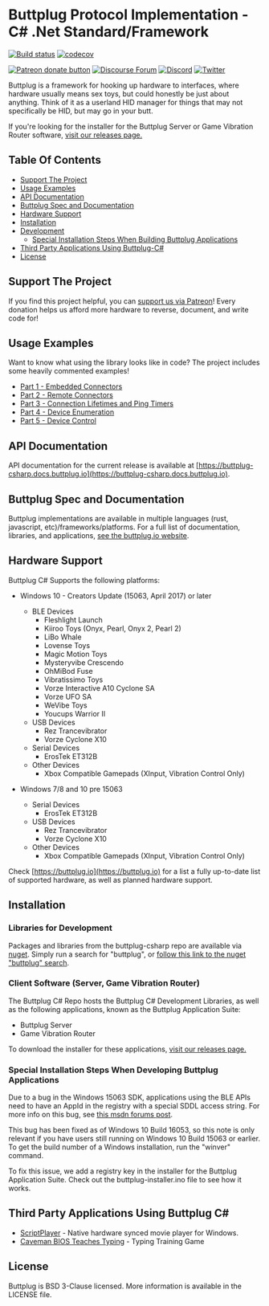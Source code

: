 # Buttplug Protocol Implementation - C# .Net Standard/Framework

[![Build status](https://ci.appveyor.com/api/projects/status/kcrobh9kvkpcjlqg?svg=true)](https://ci.appveyor.com/project/qdot/buttplug-csharp)
[![codecov](https://codecov.io/gh/buttplugio/buttplug-csharp/branch/master/graph/badge.svg)](https://codecov.io/gh/buttplugio/buttplug-csharp)

[![Patreon donate button](https://img.shields.io/badge/patreon-donate-yellow.svg)](https://www.patreon.com/qdot)
[![Discourse Forum](https://img.shields.io/badge/discourse-forum-blue.svg)](https://metafetish.club)
[![Discord](https://img.shields.io/discord/353303527587708932.svg?logo=discord)](https://discord.buttplug.io)
[![Twitter](https://img.shields.io/twitter/follow/buttplugio.svg?style=social&logo=twitter)](https://twitter.com/buttplugio)

Buttplug is a framework for hooking up hardware to interfaces, where
hardware usually means sex toys, but could honestly be just about
anything. Think of it as a userland HID manager for things that may
not specifically be HID, but may go in your butt.

If you're looking for the installer for the Buttplug Server or Game
Vibration Router software, [visit our releases page.](https://github.com/buttplugio/buttplug-csharp/releases/)

## Table Of Contents

- [Support The Project](#support-the-project)
- [Usage Examples](#examples)
- [API Documentation](#api-documentation)
- [Buttplug Spec and Documentation](#buttplug-spec-and-documentation)
- [Hardware Support](#hardware-support)
- [Installation](#installation)
- [Development](#development)
  - [Special Installation Steps When Building Buttplug Applications](#special-installation-steps-when-building-buttplug-applications)
- [Third Party Applications Using Buttplug-C#](#third-party-applications-using-buttplug-c)
- [License]()

## Support The Project

If you find this project helpful, you can [support us via
Patreon](http://patreon.com/qdot)! Every donation helps us afford more
hardware to reverse, document, and write code for!

## Usage Examples

Want to know what using the library looks like in code? The project
includes some heavily commented examples!

- [Part 1 - Embedded Connectors](https://github.com/buttplugio/buttplug-csharp/blob/master/Buttplug.Examples.01.EmbeddedClientSetup/Program.cs)
- [Part 2 - Remote Connectors](https://github.com/buttplugio/buttplug-csharp/blob/master/Buttplug.Examples.02.WebsocketClientSetup/Program.cs)
- [Part 3 - Connection Lifetimes and Ping Timers](https://github.com/buttplugio/buttplug-csharp/blob/master/Buttplug.Examples.03.ConnectionLifetimesAndPingTimers/Program.cs)
- [Part 4 - Device Enumeration](https://github.com/buttplugio/buttplug-csharp/blob/master/Buttplug.Examples.04.DeviceEnumeration/Program.cs)
- [Part 5 - Device Control](https://github.com/buttplugio/buttplug-csharp/blob/master/Buttplug.Examples.05.DeviceControl/Program.cs)

## API Documentation

API documentation for the current release is available at
[https://buttplug-csharp.docs.buttplug.io](https://buttplug-csharp.docs.buttplug.io).

## Buttplug Spec and Documentation

Buttplug implementations are available in multiple languages (rust,
javascript, etc)/frameworks/platforms. For a full
list of documentation, libraries, and applications,
[see the buttplug.io website](https://buttplug.io).

## Hardware Support

Buttplug C# Supports the following platforms:

- Windows 10 - Creators Update (15063, April 2017) or later
  - BLE Devices
    - Fleshlight Launch
    - Kiiroo Toys (Onyx, Pearl, Onyx 2, Pearl 2)
    - LiBo Whale
    - Lovense Toys
    - Magic Motion Toys
    - Mysteryvibe Crescendo
    - OhMiBod Fuse
    - Vibratissimo Toys
    - Vorze Interactive A10 Cyclone SA
    - Vorze UFO SA
    - WeVibe Toys
    - Youcups Warrior II
  - USB Devices
    - Rez Trancevibrator
    - Vorze Cyclone X10
  - Serial Devices
    - ErosTek ET312B
  - Other Devices
    - Xbox Compatible Gamepads (XInput, Vibration Control Only)
  
- Windows 7/8 and 10 pre 15063
  - Serial Devices
    - ErosTek ET312B
  - USB Devices
    - Rez Trancevibrator
    - Vorze Cyclone X10
  - Other Devices
    - Xbox Compatible Gamepads (XInput, Vibration Control Only)

Check [https://buttplug.io](https://buttplug.io) for a list a fully
up-to-date list of supported hardware, as well as planned hardware
support.

## Installation

### Libraries for Development

Packages and libraries from the buttplug-csharp repo are available via
[nuget](http://nuget.org). Simply run a search for "buttplug", or
[follow this link to the nuget "buttplug" search](https://www.nuget.org/packages?q=buttplug).

### Client Software (Server, Game Vibration Router)

The Buttplug C# Repo hosts the Buttplug C# Development Libraries, as
well as the following applications, known as the Buttplug Application Suite:

- Buttplug Server
- Game Vibration Router

To download the installer for these applications, [visit our releases page.](https://github.com/buttplugio/buttplug-csharp/releases/)

### Special Installation Steps When Developing Buttplug Applications

Due to a bug in the Windows 15063 SDK, applications using the BLE APIs
need to have an AppId in the registry with a special SDDL access
string. For more info on this bug,
see
[this msdn forums post](https://social.msdn.microsoft.com/Forums/en-US/58da3fdb-a0e1-4161-8af3-778b6839f4e1/bluetooth-bluetoothledevicefromidasync-does-not-complete-on-10015063?forum=wdk#ef927009-676c-47bb-8201-8a80d2323a7f).

This bug has been fixed as of Windows 10 Build 16053, so this note is
only relevant if you have users still running on Windows 10 Build
15063 or earlier. To get the build number of a Windows installation,
run the "winver" command.

To fix this issue, we add a registry key in the installer for the
Buttplug Application Suite. Check out the buttplug-installer.ino file
to see how it works.

## Third Party Applications Using Buttplug C#

- [ScriptPlayer](https://github.com/FredTungsten/ScriptPlayer) - Native hardware synced movie player for Windows.
- [Caveman BIOS Teaches Typing](https://curiousjp.itch.io/caveman-bios-teaches-erotic-typing) - Typing Training Game

## License

Buttplug is BSD 3-Clause licensed. More information is available in
the LICENSE file.
